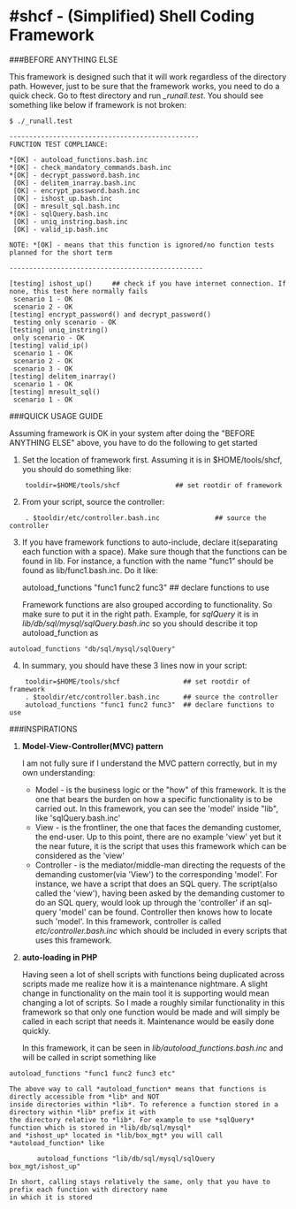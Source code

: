 #shcf - (Simplified) Shell Coding Framework
====

###BEFORE ANYTHING ELSE

This framework is designed such that it will work regardless of the directory path.
However, just to be sure that the framework works, you need to do a quick check.
Go to ftest directory and run *_runall.test*.
You should see something like below if framework is not broken:

```
$ ./_runall.test

------------------------------------------------
FUNCTION TEST COMPLIANCE:

*[OK] - autoload_functions.bash.inc
*[OK] - check_mandatory_commands.bash.inc
*[OK] - decrypt_password.bash.inc
 [OK] - delitem_inarray.bash.inc
 [OK] - encrypt_password.bash.inc
 [OK] - ishost_up.bash.inc
 [OK] - mresult_sql.bash.inc
*[OK] - sqlQuery.bash.inc
 [OK] - uniq_instring.bash.inc
 [OK] - valid_ip.bash.inc

NOTE: *[OK] - means that this function is ignored/no function tests planned for the short term

-------------------------------------------------

[testing] ishost_up()     ## check if you have internet connection. If none, this test here normally fails
 scenario 1 - OK
 scenario 2 - OK
[testing] encrypt_password() and decrypt_password()
 testing only scenario - OK
[testing] uniq_instring()
 only scenario - OK
[testing] valid_ip()
 scenario 1 - OK
 scenario 2 - OK
 scenario 3 - OK
[testing] delitem_inarray()
 scenario 1 - OK
[testing] mresult_sql()
 scenario 1 - OK
```


###QUICK USAGE GUIDE

Assuming framework is OK in your system after doing the "BEFORE ANYTHING ELSE" above, you have to do the following
to get started

1. Set the location of framework first. Assuming it is in $HOME/tools/shcf, you should
   do something like:
```
    tooldir=$HOME/tools/shcf              ## set rootdir of framework
```
2. From your script, source the controller:
```
    . $tooldir/etc/controller.bash.inc              ## source the controller
```
3. If you have framework functions to auto-include, declare it(separating each function
   with a space). Make sure though that the functions can be found in lib. For instance,
   a function with the name "func1" should be found as lib/func1.bash.inc. Do it like:

    autoload_functions "func1 func2 func3"  ## declare functions to use
    
    Framework functions are also grouped according to functionality. So make sure to put
    it in the right path. Example, for *sqlQuery* it is in *lib/db/sql/mysql/sqlQuery.bash.inc* 
    so you should describe it top autoload_function as
    
```
autoload_functions "db/sql/mysql/sqlQuery"
```

4. In summary, you should have these 3 lines now in your script:

```
    tooldir=$HOME/tools/shcf                ## set rootdir of framework
    . $tooldir/etc/controller.bash.inc      ## source the controller
    autoload_functions "func1 func2 func3"  ## declare functions to use
```



###INSPIRATIONS

1. **Model-View-Controller(MVC) pattern**

    I am not fully sure if I understand the MVC pattern correctly, but in my own understanding:
      * Model      - is the business logic or the "how" of this framework. It is the one that bears
                     the burden on how a specific functionality is to be carried out. In this framework,
                     you can see the 'model' inside "lib", like 'sqlQuery.bash.inc'
      * View       - is the frontliner, the one that faces the demanding customer, the end-user. Up to 
                     this point, there are no example 'view' yet but it the near future, it is the script
                     that uses this framework which can be considered as the 'view'
      * Controller - is the mediator/middle-man directing the requests of the demanding customer(via 'View')
                     to the corresponding 'model'. For instance, we have a script that does an SQL query.
                     The script(also called the 'view'), having been asked by the demanding customer to do
                     an SQL query, would look up through the 'controller' if an sql-query 'model' can be found.
                     Controller then knows how to locate such 'model'. In this framework, controller is called
                     *etc/controller.bash.inc* which should be included in every scripts that uses this framework.
                     
2. **auto-loading in PHP**

    Having seen a lot of shell scripts with functions being duplicated across scripts made me realize how
    it is a maintenance nightmare. A slight change in functionality on the main tool it is supporting would 
    mean changing a lot of scripts. So I made a roughly similar functionality in  this framework so that 
    only one function would be made and will simply be called in each script that needs it. Maintenance would 
    be easily done quickly.

    In this framework, it can be seen in *lib/autoload_functions.bash.inc* and will be called in script something
    like 

``` 
autoload_functions "func1 func2 func3 etc"

```

    The above way to call *autoload_function* means that functions is directly accessible from *lib* and NOT
    inside directories within *lib*. To reference a function stored in a directory within *lib* prefix it with
    the directory relative to *lib*. For example to use *sqlQuery* function which is stored in *lib/db/sql/mysql*
    and *ishost_up* located in *lib/box_mgt* you will call *autoload_function* like

```
       autoload_functions "lib/db/sql/mysql/sqlQuery box_mgt/ishost_up"
```

    In short, calling stays relatively the same, only that you have to prefix each function with directory name
    in which it is stored
